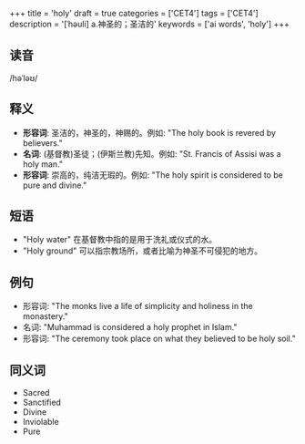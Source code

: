 +++
title = 'holy'
draft = true
categories = ['CET4']
tags = ['CET4']
description = '[ˈhəuli] a.神圣的；圣洁的'
keywords = ['ai words', 'holy']
+++

## 读音
/həˈləʊ/

## 释义
- **形容词**: 圣洁的，神圣的，神赐的。例如: "The holy book is revered by believers." 
- **名词**: (基督教)圣徒；(伊斯兰教)先知。例如: "St. Francis of Assisi was a holy man."
- **形容词**: 崇高的，纯洁无瑕的。例如: "The holy spirit is considered to be pure and divine."

## 短语
- "Holy water" 在基督教中指的是用于洗礼或仪式的水。
- "Holy ground" 可以指宗教场所，或者比喻为神圣不可侵犯的地方。

## 例句
- 形容词: "The monks live a life of simplicity and holiness in the monastery."
- 名词: "Muhammad is considered a holy prophet in Islam."
- 形容词: "The ceremony took place on what they believed to be holy soil."

## 同义词
- Sacred
- Sanctified
- Divine
- Inviolable
- Pure
